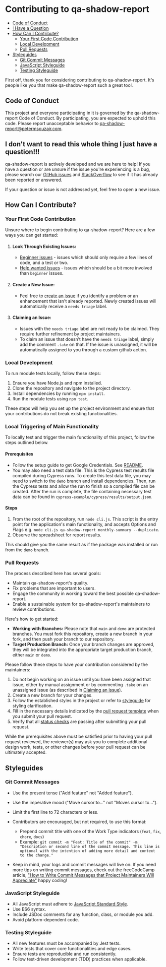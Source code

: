 # Contributing to qa-shadow-report

- [Code of Conduct](#code-of-conduct)
- [I Have a Question](#i-dont-want-to-read-this-whole-thing-i-just-have-a-question)
- [How Can I Contribute?](#how-can-i-contribute)
  - [Your First Code Contribution](#your-first-code-contribution)
  - [Local Development](#local-development)
  - [Pull Requests](#pull-requests)
- [Styleguides](#styleguides)
  - [Git Commit Messages](#git-commit-messages)
  - [JavaScript Styleguide](#javascript-styleguide)
  - [Testing Styleguide](#testing-styleguide)

First off, thank you for considering contributing to qa-shadow-report. It's people like you that make qa-shadow-report such a great tool.

## Code of Conduct

This project and everyone participating in it is governed by the qa-shadow-report Code of Conduct. By participating, you are expected to uphold this code. Please report unacceptable behavior to qa-shadow-report@petermsouzajr.com.

## I don't want to read this whole thing I just have a question!!!

qa-shadow-report is actively developed and we are here to help! If you have a question or are unsure if the issue you're experiencing is a bug, please search our [GitHub issues](https://github.com/petermsouzajr/qa-shadow-report/issues) and [StackOverflow](https://stackoverflow.com/questions/tagged/[qa-shadow-report]) to see if it has already been reported or answered.

If your question or issue is not addressed yet, feel free to open a new issue.

## How Can I Contribute?

### Your First Code Contribution

Unsure where to begin contributing to qa-shadow-report? Here are a few ways you can get started:

1. #### Look Through Existing Issues:

   - [Beginner issues](https://github.com/petermsouzajr/qa-shadow-report/issues?q=label%3Abeginner) - issues which should only require a few lines of code, and a test or two.
   - [Help wanted issues](https://github.com/petermsouzajr/qa-shadow-report/issues?q=label%3A%22help+wanted%22) - issues which should be a bit more involved than `beginner` issues.

2. #### Create a New Issue:

   - Feel free to [create an issue](https://github.com/petermsouzajr/qa-shadow-report/issues) if you identify a problem or an enhancement that isn't already reported. Newly created issues will automatically receive a `needs triage` label.

3. #### Claiming an Issue:
   - Issues with the `needs triage` label are not ready to be claimed. They require further refinement by project maintainers.
   - To claim an issue that doesn’t have the `needs triage` label, simply add the comment `.take` on that. If the issue is unassigned, it will be automatically assigned to you through a custom github action.

### Local Development

To run module tests locally, follow these steps:

1. Ensure you have Node.js and npm installed.
2. Clone the repository and navigate to the project directory.
3. Install dependencies by running `npm install`.
4. Run the module tests using `npm test`.

These steps will help you set up the project environment and ensure that your contributions do not break existing functionalities.

### Local Triggering of Main Functionality

To locally test and trigger the main functionality of this project, follow the steps outlined below.

#### Prerequisites

- Follow the setup guide to get Google Credentials. See [README](https://github.com/petermsouzajr/qa-shadow-report/blob/main/README.md#prerequisites).
- You may also need a test data file. This is the Cypress test results file compiled during Cypress runs. To create this test data file, you may need to switch to the `demo` branch and install dependencies. Then, run the Cypress tests and allow the run to finish so a compiled file can be created. After the run is complete, the file containing necessary test data can be found in `cypress-example/cypress/results/output.json`.

#### Steps

1. From the root of the repository, run `node cli.js`. This script is the entry point for the application's main functionality, and accepts Options and Flags e.g. `node cli.js qa-shadow-report monthly-summary --duplicate`.
2. Observe the spreadsheet for report results.

This should give you the same result as if the package was installed or run from the `demo` branch.

### Pull Requests

The process described here has several goals:

- Maintain qa-shadow-report's quality.
- Fix problems that are important to users.
- Engage the community in working toward the best possible qa-shadow-report.
- Enable a sustainable system for qa-shadow-report's maintainers to review contributions.

Here's how to get started:

- **Working with Branches:** Please note that `main` and `demo` are protected branches. You must fork this repository, create a new branch in your fork, and then push your branch to our repository.
- **Target Production Branch:** Once your branch changes are approved, they will be integrated into the appropriate target production branch, either `main` or `demo`.

Please follow these steps to have your contribution considered by the maintainers:

1. Do not begin working on an issue until you have been assigned that issue, either by manual assignment or by commenting `.take` on an unassigned issue (as described in [Claiming an issue](#claiming-an-issue)).
2. Create a new branch for your changes.
3. Follow the established styles in the project or refer to [styleguide](#styleguides) for styling clarification.
4. Fill in the necessary details indicated by the [pull request template](.github/PULL_REQUEST_TEMPLATE.md) when you submit your pull request.
5. Verify that all [status checks](https://help.github.com/articles/about-status-checks/) are passing after submitting your pull request.

While the prerequisites above must be satisfied prior to having your pull request reviewed, the reviewer(s) may ask you to complete additional design work, tests, or other changes before your pull request can be ultimately accepted.

## Styleguides

### Git Commit Messages

- Use the present tense ("Add feature" not "Added feature").
- Use the imperative mood ("Move cursor to..." not "Moves cursor to...").
- Limit the first line to 72 characters or less.
- Contributors are encouraged, but not required, to use this format:

  - Prepend commit title with one of the Work Type indicators (`feat`, `fix`, `chore`, `docs`)
  - Example: `git commit -m "Feat: Title of the commit" -m "Description or second line of the commit message. This line is optional with the intention of adding more detail and context to the change."`

- Keep in mind, your logs and commit messages will live on. If you need more tips on writing commit messages, check out the freeCodeCamp article, ["How to Write Commit Messages that Project Maintainers Will Appreciate"](https://www.freecodecamp.org/news/how-to-write-commit-messages-maintainers-will-like/) happy coding!

### JavaScript Styleguide

- All JavaScript must adhere to [JavaScript Standard Style](https://standardjs.com/).
- Use ES6 syntax.
- Include JSDoc comments for any function, class, or module you add.
- Avoid platform-dependent code.

### Testing Styleguide

- All new features must be accompanied by Jest tests.
- Write tests that cover core functionalities and edge cases.
- Ensure tests are reproducible and run consistently.
- Follow test-driven development (TDD) practices when applicable.

